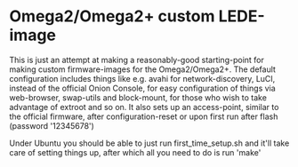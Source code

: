 # Omega2/Omega2+ custom LEDE-image

This is just an attempt at making a reasonably-good starting-point for making custom firmware-images for the Omega2/Omega2+. The default configuration includes things like e.g. avahi for network-discovery, LuCI, instead of the official Onion Console, for easy configuration of things via web-browser, swap-utils and block-mount, for those who wish to take advantage of extroot and so on. It also sets up an access-point, similar to the official firmware, after configuration-reset or upon first run after flash (password '12345678')

Under Ubuntu you should be able to just run first_time_setup.sh and it'll take care of setting things up, after which all you need to do is run 'make'

